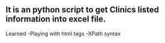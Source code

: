 It is an python script to get Clinics listed information into excel file.
-
Learned
-Playing with html tags
-XPath syntax
